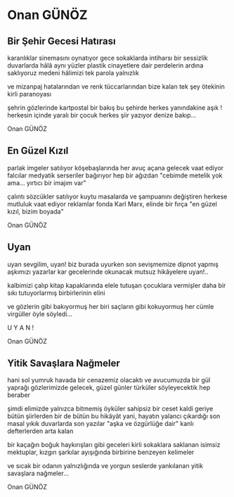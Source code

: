# Onan GÜNÖZ

##  Bir Şehir Gecesi Hatırası

karanlıklar sinemasını oynatıyor gece
sokaklarda intiharsı bir sessizlik
duvarlarda hâlâ aynı yüzler
plastik cinayetlere dair
perdelerin ardına saklıyoruz medeni hâlimizi
tek parola yalnızlık

ve mizanpaj hatalarından
ve renk tüccarlarından
bize kalan tek şey
ötekinin kirli paranoyası

şehrin gözlerinde kartpostal bir bakış
bu şehirde herkes yanındakine aşık !
herkesin içinde yaralı bir çocuk
herkes şiir yazıyor denize bakıp...

Onan GÜNÖZ

## En Güzel Kızıl

parlak imgeler satılıyor köşebaşlarında
her avuç açana gelecek vaat ediyor falcılar
medyatik serseriler bağırıyor hep bir ağızdan
"cebimde metelik yok ama… yırtıcı bir imajım var"
 
çalıntı sözcükler satılıyor kuytu masalarda
ve şampuanını değiştiren herkese
mutluluk vaat ediyor reklamlar
fonda Karl Marx, elinde bir fırça
"en güzel kızıl, bizim boyada"

Onan GÜNÖZ

## Uyan

uyan sevgilim, uyan!
biz burada uyurken
son sevişmemize
dipnot yapmış aşkımızı yazarlar
kar gecelerinde okunacak
mutsuz hikâyelere
uyan!..
 
kalbimizi çalıp
kitap kapaklarında
elele tutuşan çocuklara vermişler
daha bir sıkı tutuyorlarmış
birbirlerinin elini
 
ve gözlerin gibi bakıyormuş her biri
saçların gibi kokuyormuş her cümle
virgüller öyle söyledi…
 
U
Y
A
N
!

Onan GÜNÖZ

##  Yitik Savaşlara Nağmeler

hani sol yumruk havada bir cenazemiz olacaktı
ve avucumuzda bir gül yaprağı
gözlerimizde gelecek, güzel günler
türküler söyleyecektik hep beraber
 
şimdi elimizde yalnızca
bitmemiş öyküler
sahipsiz bir ceset kaldi geriye
bütün şiirlerden
bir de bütün bu hikâyât
yani, hayatın yalancı çıkardığı son masal
yıkık duvarlarda son yazılar
"aşka ve özgürlüğe dair"
kanlı defterlerden arta kalan
 
bir kaçağın boğuk haykırışları gibi
geceleri kirli sokaklara saklanan
isimsiz mektuplar, kızgın şarkılar
ayışığında birbirine benzeyen kelimeler

ve sıcak bir odanın yalnızlığında
ve yorgun seslerde yankılanan
yitik savaşlara nağmeler...

Onan GÜNÖZ